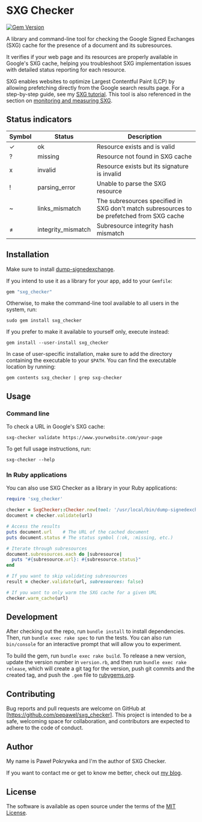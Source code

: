 # SXG Checker

[![Gem Version](https://badge.fury.io/rb/sxg_checker.svg)](https://badge.fury.io/rb/sxg_checker)

A library and command-line tool for checking the Google Signed Exchanges (SXG) cache for the presence of a document and its subresources.

It verifies if your web page and its resources are properly available in Google's SXG cache,
helping you troubleshoot SXG implementation issues with detailed status reporting for each resource.

SXG enables websites to optimize Largest Contentful Paint (LCP) by allowing prefetching directly from the Google search results page.
For a step-by-step guide, see my [SXG tutorial](https://www.pawelpokrywka.com/p/how-i-took-lcp-down-under-350ms).
This tool is also referenced in the section on [monitoring and measuring SXG](https://www.pawelpokrywka.com/p/measuring-signed-exchanges-impact).

## Status indicators

| Symbol | Status | Description |
|--------|---------|-------------|
| ✓ | ok | Resource exists and is valid |
| ? | missing | Resource not found in SXG cache |
| x | invalid | Resource exists but its signature is invalid |
| ! | parsing_error | Unable to parse the SXG resource |
| ~ | links_mismatch | The subresources specified in SXG don't match subresources to be prefetched from SXG cache |
| ≠ | integrity_mismatch | Subresource integrity hash mismatch |

## Installation

Make sure to install [dump-signedexchange](https://github.com/WICG/webpackage/blob/main/go/signedexchange/README.md).

If you intend to use it as a library for your app, add to your `Gemfile`:
```ruby
gem "sxg_checker"
```

Otherwise, to make the command-line tool available to all users in the system, run:
```shell
sudo gem install sxg_checker
```

If you prefer to make it available to yourself only, execute instead:
```shell
gem install --user-install sxg_checker
```

In case of user-specific installation, make sure to add the directory containing the executable to your `$PATH`.
You can find the executable location by running:

```shell
gem contents sxg_checker | grep sxg-checker
```

## Usage

### Command line

To check a URL in Google's SXG cache:

```shell
sxg-checker validate https://www.yourwebsite.com/your-page
```

To get full usage instructions, run:

```shell
sxg-checker --help
```

### In Ruby applications

You can also use SXG Checker as a library in your Ruby applications:

```ruby
require 'sxg_checker'

checker = SxgChecker::Checker.new(tool: '/usr/local/bin/dump-signedexchange') # The `tool` parameter is optional
document = checker.validate(url)

# Access the results
puts document.url    # The URL of the cached document
puts document.status # The status symbol (:ok, :missing, etc.)

# Iterate through subresources
document.subresources.each do |subresource|
  puts "#{subresource.url}: #{subresource.status}"
end

# If you want to skip validating subresources
result = checker.validate(url, subresources: false)

# If you want to only warm the SXG cache for a given URL
checker.warm_cache(url)

```

## Development

After checking out the repo, run `bundle install` to install dependencies. Then, run `bundle exec rake spec` to run the tests.
You can also run `bin/console` for an interactive prompt that will allow you to experiment.

To build the gem, run `bundle exec rake build`. To release a new version, update the version number in `version.rb`,
and then run `bundle exec rake release`, which will create a git tag for the version, push git commits and the created tag,
and push the `.gem` file to [rubygems.org](https://rubygems.org).

## Contributing

Bug reports and pull requests are welcome on GitHub at [https://github.com/pepawel/sxg_checker].
This project is intended to be a safe, welcoming space for collaboration, and contributors are expected to adhere
to the code of conduct.

## Author

My name is Paweł Pokrywka and I'm the author of SXG Checker.

If you want to contact me or get to know me better, check out
[my blog](https://www.pawelpokrywka.com).

## License

The software is available as open source under the terms of the [MIT License](https://opensource.org/licenses/MIT).

